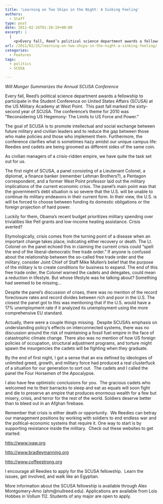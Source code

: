 ```yaml
---
title: 'Learning on Two Ships in the Night: A Sinking Feeling'
authors: 
  - Staff
type: post
date: 2011-02-26T01:20:19+00:00
excerpt: |
  |
    <p>Every fall, Reed’s political science department awards a fellowship to participate in the Student Conference on United States Affairs (SCUSA) at the US Military Academy at West Point.  This past fall marked the sixty-second year of SCUSA.</p>
url: /2011/02/25/learning-on-two-ships-in-the-night-a-sinking-feeling/
categories:
  - Features
tags:
  - politics
  - SCUSA

---
```

_Will Munger Summarizes the Annual SCUSA Conference_

Every fall, Reed’s political science department awards a fellowship to participate in the Student Conference on United States Affairs (SCUSA) at the US Military Academy at West Point.  This past fall marked the sixty-second year of SCUSA. The conference’s theme for 2010 was “Reconsidering US Hegemony: The Limits to US Force and Power.”

The goal of SCUSA is to promote intellectual and social exchange between future military and civilian leaders and to reduce the gap between those who make policies and those who implement them. Furthermore, the conference clarifies what is sometimes hazy amidst our unique campus life: Reedies and cadets are being groomed as different sides of the same coin.

As civilian managers of a crisis-ridden empire, we have quite the task set out for us.

The first night of SCUSA, a panel consisting of a Lieutenant Colonel, a diplomat, a finance banker (remember Lehman Brothers?), a Pentagon correspondent, and a former West Point professor laid out the military implications of the current economic crisis. The panel’s main point was that the government’s debt situation is so severe that the U.S. will be unable to continue its military endeavors in their current form. In their view, the U.S. is will be forced to choose between funding its domestic obligations or the foreign projection of hard power.

Luckily for them, Obama’s recent budget prioritizes military spending over trivialities like Pell grants and low-income heating assistance. Crisis averted?

Etymologically, crisis comes from the turning point of a disease when an important change takes place, indicating either recovery or death. The Lt. Colonel on the panel echoed this in claiming the current crisis could “spell the end of the liberal-democratic free trade order.” If anyone is confused about the relationship between the so-called free trade order and the military, consider Joint Chief of Staff Mike Mullen’s belief that the purpose of the military is to create conditions for business to expand. The end of this free trade order, the Colonel warned the cadets and delegates, could mean a reduction in lifestyle. But whose lifestyle was he talking about? Something had seemed to be missing…

Despite the panel’s discussion of crises, there was no mention of the record foreclosure rates and record divides between rich and poor in the U.S. The closest the panel got to this was mentioning that if the U.S. would have a 17% unemployment rate if it analyzed its unemployment using the more comprehensive EU standard.

Actually, there were a couple things missing.  Despite SCUSA’s emphasis on understanding policy’s effects on interconnected systems, there was no discussion around the risk of maintaining a fossil fuel empire in the face of catastrophic climate change. There also was no mention of how US foreign policies of occupation, structural adjustment programs, and torture might spawn the insurgencies the cadets will be fighting when they graduate.

By the end of first night, I got a sense that an era defined by ideologies of unlimited greed, growth, and military force had produced a real clusterfuck of a situation for our generation to sort out.  The cadets and I called the panel the Four Horsemen of the Apocalypse.

I also have few optimistic conclusions for you.  The gracious cadets who welcomed me to their barracks to sleep and eat as equals will soon fight and die to preserve an empire that produces enormous wealth for a few but misery, crisis, and terror for the rest of the world. Soldiers deserve better than to bleed out in an Afghan firebase.

Remember that crisis is either death or opportunity.  We Reedies can betray our management positions by working with soldiers to end endless war and the political-economic systems that require it. One way to start is by supporting resistance inside the military.  Check out these websites to get started:

<http://www.ivaw.org>
  
<http://www.bradleymanning.org>
  
<http://www.coffeestrong.org>

I encourage all Reedies to apply for the SCUSA fellowship.  Learn the issues, get involved, and walk like an Egyptian.

More information about the SCUSA fellowship is available through Alex Montgomery-Amo (&#x61;&#x68;&#x6d;&#x40;<span class="oe_displaynone">null</span>&#x72;&#x65;&#x65;&#x64;&#x2e;&#x65;&#x64;&#x75;). Applications are available from Lois Hobbes in Vollum 112. Students of any major are open to apply.